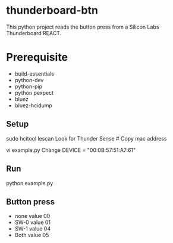 # thunderboard-btn

This python project reads the button press from a Silicon Labs Thunderboard REACT.

# Prerequisite

* build-essentials
* python-dev
* python-pip
* python pexpect
* bluez
* bluez-hcidump

## Setup

sudo hcitool lescan
Look for Thunder Sense #
Copy mac address

vi example.py
Change DEVICE = "00:0B:57:51:A7:61"

## Run

python example.py

## Button press

* none value 00
* SW-0 value 01
* SW-1 value 04
* Both value 05
